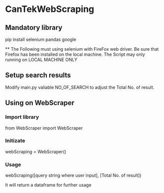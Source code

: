 # CanTekWebScraping

## Mandatory library

pip install selenium pandas google


** The Following must using selenium with FireFox web driver.
Be sure that Firefox has been installed on the local machine. 
The Script may only running on LOCAL MACHINE ONLY 

## Setup search results

Modify main.py valiable NO_OF_SEARCH to adjust the Total No. of result.

## Using on WebScraper

### Import library
from WebScraper import WebScraper

### Initizate 
webScraping = WebScraper()

### Usage
webScraping([query string where user input], [Total No. of result])

It will return a dataframe for further usage

